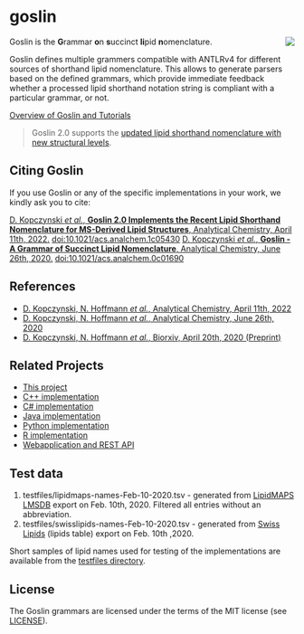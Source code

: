 # goslin
<img src="./goslin.svg" align="right">

Goslin is the **G**rammar **o**n **s**uccinct **li**pid **n**omenclature.

Goslin defines multiple grammers compatible with ANTLRv4 for different sources of shorthand lipid nomenclature. This allows to generate parsers based on the defined grammars, which provide immediate feedback whether a processed lipid shorthand notation string is compliant with a particular grammar, or not.

[Overview of Goslin and Tutorials](docs/README.adoc)


> Goslin 2.0 supports the [updated lipid shorthand nomenclature with new structural levels](https://pubmed.ncbi.nlm.nih.gov/33037133/).

## Citing Goslin
If you use Goslin or any of the specific implementations in your work, we kindly ask you to cite:

[D. Kopczynski _et al._, **Goslin 2.0 Implements the Recent Lipid Shorthand Nomenclature for MS-Derived Lipid Structures**, Analytical Chemistry, April 11th, 2022.](https://pubs.acs.org/doi/full/10.1021/acs.analchem.1c05430) [doi:10.1021/acs.analchem.1c05430](https://doi.org/10.1021/acs.analchem.1c05430)
[D. Kopczynski _et al._, **Goslin - A Grammar of Succinct Lipid Nomenclature**, Analytical Chemistry, June 26th, 2020.](https://pubs.acs.org/doi/10.1021/acs.analchem.0c01690) [doi:10.1021/acs.analchem.0c01690](https://doi.org/10.1021/acs.analchem.0c01690)

## References
* [D. Kopczynski, N. Hoffmann *et al.*, Analytical Chemistry, April 11th, 2022](https://doi.org/10.1021/acs.analchem.1c05430)
* [D. Kopczynski, N. Hoffmann *et al.*, Analytical Chemistry, June 26th, 2020](https://pubs.acs.org/doi/10.1021/acs.analchem.0c01690)
* [D. Kopczynski, N. Hoffmann *et al.*, Biorxiv, April 20th, 2020 (Preprint)](https://doi.org/10.1101/2020.04.17.046656)

## Related Projects

- [This project](http://github.com/lifs-tools/goslin)
- [C++ implementation](https://github.com/lifs-tools/cppgoslin)
- [C# implementation](https://github.com/lifs-tools/csgoslin)
- [Java implementation](https://github.com/lifs-tools/jgoslin)
- [Python implementation](https://github.com/lifs-tools/pygoslin)
- [R implementation](https://github.com/lifs-tools/rgoslin)
- [Webapplication and REST API](https://github.com/lifs-tools/goslin-webapp)

## Test data

1. testfiles/lipidmaps-names-Feb-10-2020.tsv - generated from [LipidMAPS LMSDB](https://www.lipidmaps.org/) export on Feb. 10th, 2020. Filtered all entries without an abbreviation.
2. testfiles/swisslipids-names-Feb-10-2020.tsv - generated from [Swiss Lipids](https://www.swisslipids.org) (lipids table) export on Feb. 10th ,2020.

Short samples of lipid names used for testing of the implementations are available from the [testfiles directory](testfiles/).

## License

The Goslin grammars are licensed under the terms of the MIT license (see [LICENSE](LICENSE)).
